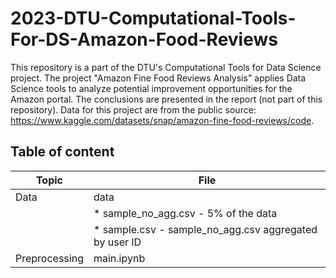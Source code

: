 # 2023-DTU-Computational-Tools-For-DS-Amazon-Food-Reviews

This repository is a part of the DTU's Computational Tools for Data Science project. The project "Amazon Fine Food Reviews Analysis" applies Data Science tools to analyze potential improvement opportunities for the Amazon portal. The conclusions are presented in the report (not part of this repository). Data for this project are from the public source: https://www.kaggle.com/datasets/snap/amazon-fine-food-reviews/code.

## Table of content

Topic         | File
------------- | -------------
Data          | data
              | * sample_no_agg.csv - 5% of the data
              | * sample.csv - sample_no_agg.csv aggregated by user ID
Preprocessing | main.ipynb
